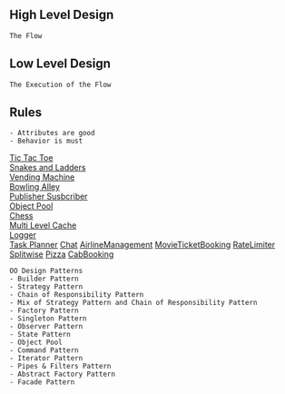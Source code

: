 ## High Level Design
    The Flow
## Low Level Design
    The Execution of the Flow

## Rules
    - Attributes are good
    - Behavior is must

[Tic Tac Toe](https://github.com/shubham-v/object-oriented-design/tree/master/src/main/java/tictactoe)                                                       
[Snakes and Ladders](https://github.com/shubham-v/object-oriented-design/tree/master/src/main/java/snakesladdrs2)                                         
[Vending Machine](https://github.com/shubham-v/object-oriented-design/tree/master/src/main/java/vendingmachine)                                            
[Bowling Alley](https://github.com/shubham-v/object-oriented-design/tree/master/src/main/java/bowlingalley)                                                 
[Publisher Susbcriber](https://github.com/shubham-v/object-oriented-design/tree/master/src/main/java/publishersubscriber)  
[Object Pool](https://github.com/shubham-v/object-oriented-design/tree/master/src/main/java/objectpool)                                                             
[Chess](https://github.com/shubham-v/object-oriented-design/tree/master/src/main/java/chess3/README.md)                                                                         
[Multi Level Cache](https://github.com/shubham-v/object-oriented-design/tree/master/src/main/java/multilevelcache)                                                   
[Logger](https://github.com/shubham-v/object-oriented-design/tree/master/src/main/java/logger2)                                                       
[Task Planner](https://github.com/shubham-v/object-oriented-design/tree/master/src/main/java/taskplanner)
[Chat](https://github.com/shubham-v/object-oriented-design/tree/master/src/main/java/chat)
[AirlineManagement](https://github.com/shubham-v/object-oriented-design/tree/master/src/main/java/airlinemanagement)
[MovieTicketBooking](https://github.com/shubhamv108/object-oriented-design/blob/main/src/main/java/bookmyshow/MovieOnlineTicket.java)
[RateLimiter](https://github.com/shubhamv108/object-oriented-design/blob/main/src/main/java/ratelimiter)
[Splitwise](https://github.com/shubhamv108/object-oriented-design/blob/main/src/main/java/splitwise2)
[Pizza](https://github.com/shubhamv108/object-oriented-design/blob/main/src/main/java/pizza2)
[CabBooking](https://github.com/shubhamv108/object-oriented-design/blob/main/src/main/java/cabbooking)

    OO Design Patterns
    - Builder Pattern
    - Strategy Pattern
    - Chain of Responsibility Pattern
    - Mix of Strategy Pattern and Chain of Responsibility Pattern
    - Factory Pattern
    - Singleton Pattern
    - Observer Pattern
    - State Pattern
    - Object Pool                                                         
    - Command Pattern
    - Iterator Pattern
    - Pipes & Filters Pattern
    - Abstract Factory Pattern
    - Facade Pattern
